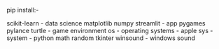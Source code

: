 pip install:-

scikit-learn - data science
matplotlib
numpy
streamlit - app
pygames
pylance
turtle - game environment
os - operating systems - apple
sys - system - python
math 
random
tkinter
winsound - windows sound